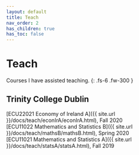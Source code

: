 ```yaml
---
layout: default
title: Teach
nav_order: 2
has_children: true
has_toc: false
---
```


# Teach

Courses I have assisted teaching.
{: .fs-6 .fw-300 }

## Trinity College Dublin

[ECU22021 Economy of Ireland A]({{ site.url }}/docs/teach/econIrA/econIrA.html), Fall 2020<br/>
[ECU11022 Mathematics and Statistics B]({{ site.url }}/docs/teach/mathsB/mathsB.html), Spring 2020<br/>
[ECU11021 Mathematics and Statistics A]({{ site.url }}/docs/teach/statsA/statsA.html), Fall 2019

